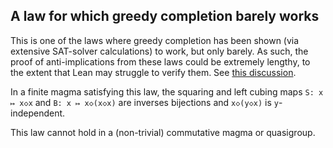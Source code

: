 ## A law for which greedy completion barely works

This is one of the laws where greedy completion has been shown (via extensive SAT-solver calculations) to work, but only barely.  As such, the proof of anti-implications from these laws could be extremely lengthy, to the extent that Lean may struggle to verify them.  See [this discussion](https://leanprover.zulipchat.com/#narrow/stream/458659-Equational/topic/1076.20!.3D.3E.203/near/476933251).

In a finite magma satisfying this law, the squaring and left cubing maps `S: x ↦ x◇x` and `B: x ↦ x◇(x◇x)` are inverses bijections and `x◇(y◇x)` is `y`-independent.

This law cannot hold in a (non-trivial) commutative magma or quasigroup.
